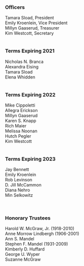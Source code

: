<div class="row margin-bottom-10">

<div class="col-md-4">

### Officers
Tamara Sload, President<br />
Emily Kroenlein, Vice President<br />
Millyn Gaaserud, Treasurer<br />
Kim Westcott, Secretary
<br />
<br />

### Terms Expiring 2021
Nicholas N. Branca<br />
Alexandra Eising<br />
Tamara Sload<br />
Elena Whidden
<br />
<br />
</div>
<div class="col-md-4">

### Terms Expiring 2022
Mike Cippoletti<br />
Allegra Erickson<br />
Millyn Gaaserud<br />
Karen S. Knapp<br />
Rich Maier<br />
Melissa Noonan<br />
Hutch Pegler<br />
Kim Westcott<br />
<br />

### Terms Expiring 2023
Jay Bennett<br />
Emily Kroenlein<br />
Rob Levinson<br />
D. Jill McCammon<br />
Diana Nehro<br />
Min Selkowitz<br />
<br />
<br />

</div>
<div class="col-md-4">

### Honorary Trustees
Harold W. McGraw, Jr. (1918-2010)<br />
Anne Morrow Lindbergh (1906-2001)<br />
Ann S. Mandel<br />
Stephen F. Mandel (1931-2009)<br />
Kimberly D. Huffard<br />
George U. Wyper<br />
Suzanne McGraw

</div>
</div>